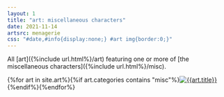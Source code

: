 ```yaml
---
layout: 1
title: "art: miscellaneous characters"
date: 2021-11-14
artsrc: menagerie
css: "#date,#info{display:none;} #art img{border:0;}"
---
```

All [art]({%include url.html%}/art) featuring one or more of [the miscellaneous characters]({%include url.html%}/misc).

<div id="gallery">{%for art in site.art%}{%if art.categories contains "misc"%}<a href="{%include url.html%}{{art.url}}"><img src="{%include url.html%}/assets/img/art/{{art.date|date:"%F"}}-tn.jpg" alt="{{art.title}}"/></a>{%endif%}{%endfor%}</div>